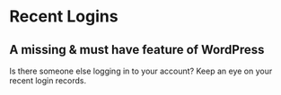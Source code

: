 Recent Logins
=============
A missing &amp; must have feature of WordPress
----------------------------------------------
Is there someone else logging in to your account? Keep an eye on your recent login records.